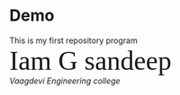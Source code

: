 # Demo
This is my first repository program
<br><font face="Times New Roman" size="40" colour="orange">
Iam G sandeep 
</font>
<br>
<i>
Vaagdevi Engineering college
</i>
